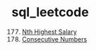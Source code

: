 # sql_leetcode

177. [Nth Highest Salary](https://github.com/yukisze/sql_leetcode/blob/main/177.%20Nth%20Highest%20Salary.sql)
180. [Consecutive Numbers](https://github.com/yukisze/sql_leetcode/blob/main/180.%20Consecutive%20Numbers.sql)
